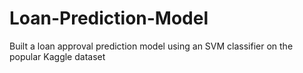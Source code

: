 # Loan-Prediction-Model
Built a loan approval prediction model using an SVM classifier on the popular Kaggle dataset
